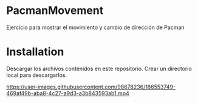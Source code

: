 # PacmanMovement
Ejercicio para mostrar el movimiento y cambio de dirección de Pacman

# Installation
Descargar los archivos contenidos en este repositorio. Crear un directorio local para descargarlos.


https://user-images.githubusercontent.com/98678236/186553749-469af49b-aba8-4c27-a9d3-a3b843593ab1.mp4

